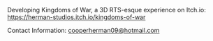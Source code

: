 Developing Kingdoms of War, a 3D RTS-esque experience on Itch.io: https://herman-studios.itch.io/kingdoms-of-war

Contact Information:
cooperherman09@hotmail.com
